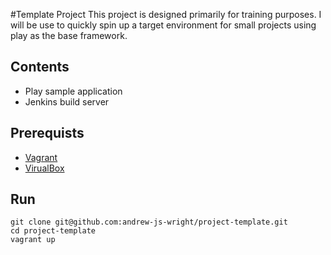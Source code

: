 #Template Project
This project is designed primarily for training purposes. I will be use to quickly spin up a target environment for small projects using play as the base framework.

## Contents
- Play sample application
- Jenkins build server

## Prerequists
- [Vagrant](vagrantup.com)
- [VirualBox](https://www.virtualbox.org/)

## Run
```console
git clone git@github.com:andrew-js-wright/project-template.git
cd project-template
vagrant up
```
